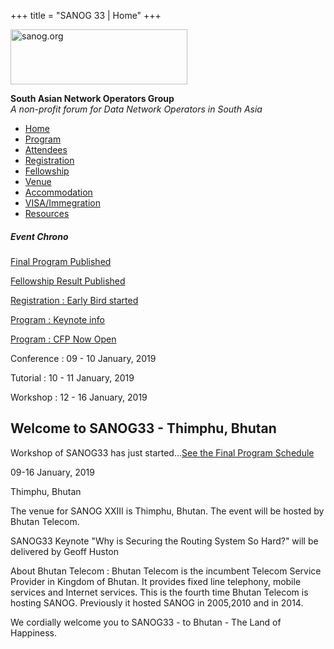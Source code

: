 +++
title = "SANOG 33 | Home"
+++

[<img src="../images/logo.jpg" width="283" height="88" alt="sanog.org" />](../index.html)

**South Asian Network Operators Group**  
*A non-profit forum for Data Network Operators in South Asia*

-   [Home](index.html)
-   [Program](program.html)
-   [Attendees](attendee.html)
-   [Registration](reg.html)
-   [Fellowship](fellowship.html)
-   [Venue](venue.html)
-   [Accommodation](accomo.html)
-   [VISA/Immegration](visa.html)
-   [Resources](downloads.html)

##### Event Chrono

[Final Program Published](program.html)

[Fellowship Result Published](fellowship.html)

[Registration : Early Bird started](reg.html)

[Program : Keynote info](program.html)

[Program : CFP Now Open](program.html)

Conference : 09 - 10 January, 2019

Tutorial : 10 - 11 January, 2019

Workshop : 12 - 16 January, 2019

  
  
  
  
  

Welcome to SANOG33 - Thimphu, Bhutan
------------------------------------

Workshop of SANOG33 has just started...[See the Final Program
Schedule](program.html)

  

09-16 January, 2019

Thimphu, Bhutan

  

The venue for SANOG XXIII is Thimphu, Bhutan. The event will be hosted
by Bhutan Telecom.

  

SANOG33 Keynote "Why is Securing the Routing System So Hard?" will be
delivered by Geoff Huston

  

About Bhutan Telecom : Bhutan Telecom is the incumbent Telecom Service
Provider in Kingdom of Bhutan. It provides fixed line telephony, mobile
services and Internet services. This is the fourth time Bhutan Telecom
is hosting SANOG. Previously it hosted SANOG in 2005,2010 and in 2014.

  

We cordially welcome you to SANOG33 - to Bhutan - The Land of Happiness.

 
